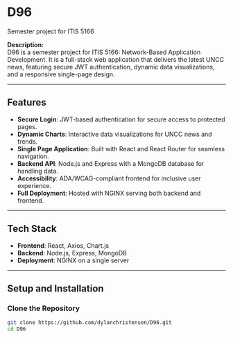 # D96
 Semester project for ITIS 5166

**Description:**  
D96 is a semester project for ITIS 5166: Network-Based Application Development. It is a full-stack web application that delivers the latest UNCC news, featuring secure JWT authentication, dynamic data visualizations, and a responsive single-page design.

---

## Features
- **Secure Login**: JWT-based authentication for secure access to protected pages.
- **Dynamic Charts**: Interactive data visualizations for UNCC news and trends.
- **Single Page Application**: Built with React and React Router for seamless navigation.
- **Backend API**: Node.js and Express with a MongoDB database for handling data.
- **Accessibility**: ADA/WCAG-compliant frontend for inclusive user experience.
- **Full Deployment**: Hosted with NGINX serving both backend and frontend.

---

## Tech Stack
- **Frontend**: React, Axios, Chart.js
- **Backend**: Node.js, Express, MongoDB
- **Deployment**: NGINX on a single server

---

## Setup and Installation

### Clone the Repository
```bash
git clone https://github.com/dylanchristensen/D96.git
cd D96
